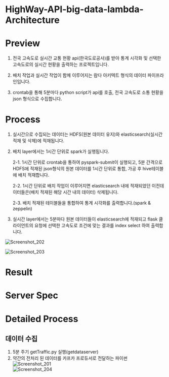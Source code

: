 # HighWay-API-big-data-lambda-Architecture   
   
# Preview   
1. 전국 고속도로 실시간 교통 현황 api(한국도로공사)를 받아 통계 시각화 및 선택한 고속도로의 실시간 현황을 출력하는 프로젝트입니다.   
    
2. 배치 작업과 실시간 작업이 함께 이루어지는 람다 아키텍트 형식의 데이터 파이프라인입니다.   
    
3. crontab을 통해 5분마다 python script가 api를 호출, 전국 고속도로 소통 현황을 json 형식으로 수집합니다.   

# Process   
1. 실시간으로 수집되는 데이터는 HDFS(원본 데이터 유지)와 elasticsearch(실시간 적재 및 삭제)에 적재됩니다.   
   
2. 배치 layer에서는 1시간 단위로 spark가 실행됩니다.   
   
     2-1. 1시간 단위로 crontab을 통하여 pyspark-submit이 실행되고, 5분 간격으로 HDFS에 적재된 json형식의 원본 데이터를 1시간 단위로 통합, 가공 후 hive테이블에 배치 적재합니다.   
   
     2-2. 1시간 단위로 배치 작업이 이루어지면 elasticsearch 내에 적재되었던 이전데이터들은(배치 적재된 해당 시간 내의 데이터) 삭제됩니다.   
   
     2-3. 배치 적재된 테이블들을 통합하여 통계 시각화를 출력합니다.(spark & zeppelin)   
   
3. 실시간 layer에서는 5분마다 원본 데이터들이 elasticsearch에 적재되고 flask 클라이언트의 요청에 선택한 고속도로 조건에 맞는 결과를 index select 하여 출력합니다.   
    
![Screenshot_202](https://user-images.githubusercontent.com/66659846/118095195-bbe5bc00-b40a-11eb-943e-22e8e6603085.png)   
   
![Screenshot_203](https://user-images.githubusercontent.com/66659846/118095202-be481600-b40a-11eb-8d90-a5f020cd3410.png)   
   
# Result   
   
# Server Spec   
   
# Detailed Process   
## 데이터 수집
1. 5분 주기 getTraffic.py 실행(getdataserver)  
2. 약간의 전처리 된 데이터를 카프카 프로듀서로 전달하는 파이썬 
![Screenshot_201](https://user-images.githubusercontent.com/66659846/118097423-a1f9a880-b40d-11eb-8e94-0f95f7278f2e.png)   
![Screenshot_204](https://user-images.githubusercontent.com/66659846/118097426-a32ad580-b40d-11eb-8216-7f2cd439e1c0.png)   
